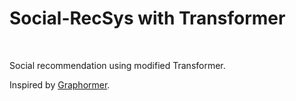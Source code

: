 # Social-RecSys with Transformer

<br>

Social recommendation using modified Transformer.

Inspired by [Graphormer](https://github.com/microsoft/Graphormer/tree/main).
